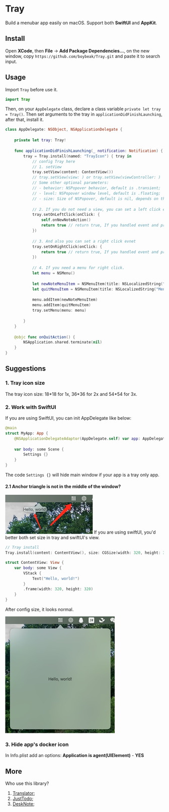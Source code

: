 # Tray
Build a menubar app easily on macOS. Support both **SwiftUI** and **AppKit**.

## Install
Open **XCode**, then **File** -> **Add Package Dependencies...**, on the new window, copy `https://github.com/boybeak/Tray.git` and paste it to search input.

## Usage
Import `Tray` before use it.
```swift
import Tray
```
Then, on your `AppDelegate` class, declare a class variable `private let tray = Tray()`. Then set arguments to the tray in `applicationDidFinishLaunching`, after that, install it.
```swift
class AppDelegate: NSObject, NSApplicationDelegate {
    
    private let tray: Tray!
    
    func applicationDidFinishLaunching(_ notification: Notification) {
        tray = Tray.install(named: "TrayIcon") { tray in 
            // config Tray here
            // 1. setView
            tray.setView(content: ContentView()) 
            // tray.setView(view: ) or tray.setView(viewController: )
            // Some other optional parameters:
            // - behavior: NSPopover behavior, default is .transient;
            // - level: NSPopover window level, default is .floating;
            // - size: Size of NSPopover, default is nil, depends on the view you passed in.

            // 2. If you do not need a view, you can set a left click event
            tray.setOnLeftClick(onClick: {
                self.onNewNoteAction()
                return true // return true, If you handled event and prevent default action, the default action is show popover view if you set.
            })

            // 3. And also you can set a right click evnet
            tray.setOnRightClick(onClick: {
                return true // return true, If you handled event and prevent default action, the default action is show menu if you set.
            })

            // 4. If you need a menu for right click.
            let menu = NSMenu()
        
            let newNoteMenuItem = NSMenuItem(title: NSLocalizedString("Menu_item_new_note", comment: ""), action: #selector(onNewNoteAction), keyEquivalent: "")
            let quitMenuItem = NSMenuItem(title: NSLocalizedString("Menu_item_quit", comment: ""), action: #selector(onQuitAction), keyEquivalent: "")
            
            menu.addItem(newNoteMenuItem)
            menu.addItem(quitMenuItem)
            tray.setMenu(menu: menu)

        }
    }
    
    @objc func onQuitAction() {
        NSApplication.shared.terminate(nil)
    }
}
```

## Suggestions

### 1. Tray icon size
The tray icon size: 18\*18 for 1x, 36\*36 for 2x and 54\*54 for 3x.

### 2. Work with SwiftUI
If you are using SwiftUI, you can init AppDelegate like below:
```swift
@main
struct MyApp: App {
    @NSApplicationDelegateAdaptor(AppDelegate.self) var app: AppDelegate

    var body: some Scene {
        Settings {}
    }
}
```
The code `Settings {}` will hide main window if your app is a tray only app.

#### 2.1 Anchor triangle is not in the middle of the window?
![anchor-triangle-issue](./art/anchor-triangle-issue.jpg)
If you are using swiftUI, you'd better both set size in tray and swiftUI's view.
```swift
// Tray install
Tray.install(content: ContentView(), size: CGSize(width: 320, height: 320))
```
```swift
struct ContentView: View {
    var body: some View {
        VStack {
            Text("Hello, world!")
        }
        .frame(width: 320, height: 320)
    }
}
```
After config size, it looks normal.

![anchor-triangle-normal](./art/anchor-triangle-normal.jpg)

### 3. Hide app's docker icon
In Info.plist add an options: **Application is agent(UIElement)** - **YES**

## More
Who use this library?
1. [Translator](https://github.com/boybeak/TranslatorDocs);
2. [JustTodo](https://github.com/boybeak/JustTodo);
3. [DeskNote](https://github.com/boybeak/DeskNote);